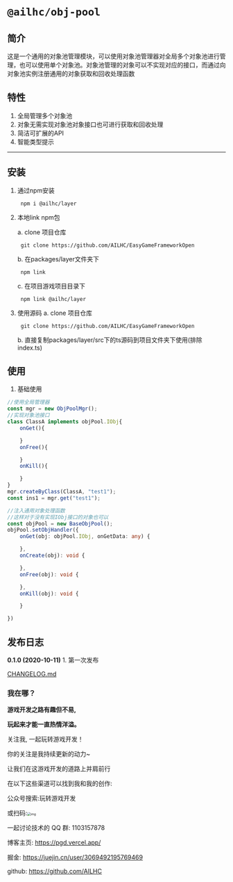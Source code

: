 # `@ailhc/obj-pool`

## 简介
这是一个通用的对象池管理模块，可以使用对象池管理器对全局多个对象池进行管理，也可以使用单个对象池。对象池管理的对象可以不实现对应的接口，而通过向对象池实例注册通用的对象获取和回收处理函数

## 特性
1. 全局管理多个对象池
2. 对象无需实现对象池对象接口也可进行获取和回收处理
3. 简洁可扩展的API
4. 智能类型提示
****
## 安装
1. 通过npm安装
	
    	npm i @ailhc/layer   
2. 本地link npm包
	
    a. clone 项目仓库
    
        git clone https://github.com/AILHC/EasyGameFrameworkOpen
        
    b. 在packages/layer文件夹下 

    	npm link
    
    c. 在项目游戏项目目录下 
    	
        npm link @ailhc/layer    
3. 使用源码
    a. clone 项目仓库
    
        git clone https://github.com/AILHC/EasyGameFrameworkOpen
    b. 直接复制packages/layer/src下的ts源码到项目文件夹下使用(排除index.ts)
## 使用
1. 基础使用
```ts
//使用全局管理器
const mgr = new ObjPoolMgr();
//实现对象池接口
class ClassA implements objPool.IObj{
    onGet(){

    }
    onFree(){

    }
    onKill(){

    }
}
mgr.createByClass(ClassA, "test1");
const ins1 = mgr.get("test1");

//注入通用对象处理函数
//这样对于没有实现IObj接口的对象也可以
const objPool = new BaseObjPool();
objPool.setObjHandler({
    onGet(obj: objPool.IObj, onGetData: any) {

    },
    onCreate(obj): void {

    },
    onFree(obj): void {

    },
    onKill(obj): void {

    }

})
```
## 发布日志

**0.1.0 (2020-10-11)**
    1. 第一次发布

[CHANGELOG.md](./CHANGELOG.md)
### 我在哪？

**游戏开发之路有趣但不易,**

**玩起来才能一直热情洋溢。**

关注我, 一起玩转游戏开发！

你的关注是我持续更新的动力~

让我们在这游戏开发的道路上并肩前行

在以下这些渠道可以找到我和我的创作:

公众号搜索:玩转游戏开发

或扫码:<img src="https://p3-juejin.byteimg.com/tos-cn-i-k3u1fbpfcp/abd0c14c9c954e56af20adb71fa00da9~tplv-k3u1fbpfcp-zoom-1.image" alt="img" style="zoom:50%;" />



一起讨论技术的 QQ 群: 1103157878



博客主页: https://pgd.vercel.app/

掘金: https://juejin.cn/user/3069492195769469

github: https://github.com/AILHC
